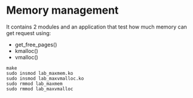 
# Memory management

It contains 2 modules and an application that test how much memory can get
request using:

- get_free_pages()
- kmalloc()
- vmalloc()

```shell
make
sudo insmod lab_maxmem.ko
sudo insmod lab_maxvmalloc.ko
sudo rmmod lab_maxmem
sudo rmmod lab_maxvmalloc
```

